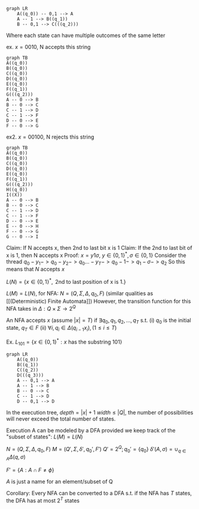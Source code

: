 ```mermaid
graph LR
	A((q_0)) -- 0,1 --> A
	A -- 1 --> B((q_1))
	B -- 0,1 --> C(((q_2)))
```

Where each state can have multiple outcomes of the same letter

ex. $x = 0010$, N accepts this string
```mermaid
graph TB
A((q_0))
B((q_0))
C((q_0))
D((q_0))
E((q_0))
F((q_1))
G(((q_2)))
A -- 0 --> B
B -- 0 --> C
C -- 1 --> D
C -- 1 --> F
D -- 0 --> E
F -- 0 --> G
```

ex2. $x = 00100$, N rejects this string
```mermaid
graph TB
A((q_0))
B((q_0))
C((q_0))
D((q_0))
E((q_0))
F((q_1))
G(((q_2)))
H((q_0))
I((X))
A -- 0 --> B
B -- 0 --> C
C -- 1 --> D
C -- 1 --> F
D -- 0 --> E
E -- 0 --> H
F -- 0 --> G
G -- 0 --> I
```

Claim: If N accepts x, then 2nd to last bit x is 1
Claim: If the 2nd to last bit of x is 1, then N accepts x
Proof: $x=y1\sigma$, $y \in \{0,1\}^{*}, \sigma \in \{0,1\}$
Consider the thread $q_{0} -y_{1}->q_{0}-y_{2}->q_{0}...-y_{T}->q_{0}-1->q_{1}-\sigma -> q_{2}$
So this means that $N$ accepts $x$

$L(N) = \{x \in \{0,1\}^{*}, \text{ 2nd to last position of x is 1.}\}$

$L(M)=L(N)$, for NFA:
$N=(Q,\Sigma,\Delta,q_0,F)$ (similar qualities as [[(Deterministic) Finite Automata]])
However, the transition function for this NFA takes in 
$\Delta : Q \times \Sigma \rightarrow 2^{Q}$

An NFA accepts $x$ (assume $|x|=T$)
if $\exists q_{0},q_{1},q_{2},...,q_{T}$ s.t.
	(i) $q_0$ is the initial state, $q_{T}\in F$
	(ii) $\forall i, q_{i}\in \Delta(q_{i-1}x_{i}), (1 \leq i \leq T)$

Ex.
$L_{101}=\{x \in \{0,1\}^{*}: x \text{ has the substring } 101\}$
```mermaid
graph LR
	A((q_0))
	B((q_1))
	C((q_2))
	D(((q_3)))
	A -- 0,1 --> A
	A -- 1 --> B
	B -- 0 --> C
	C -- 1 --> D
	D -- 0,1 --> D
```

In the execution tree, 
$depth = |x| + 1$
$width \leq |Q|$, the number of possibilities will never exceed the total number of states.

Execution A can be modeled by a DFA provided we keep track of the "subset of states":
$L(M)=L(N)$

$N=(Q,\Sigma,\Delta,q_{0},F)$
$M=(Q',\Sigma,\delta',q_{0}',F')$
$Q'=2^{Q}; q_{0}'=\{q_{0}\}$
$\delta'(A,\sigma)=\cup_{q\in A}\Delta(q,\sigma)$

$F'=\{A: A\cap F \neq \phi\}$

$A$ is just a name for an element/subset of Q

Corollary: Every NFA can be converted to a DFA s.t. if the NFA has $T$ states, the DFA has at most $2^{T}$ states